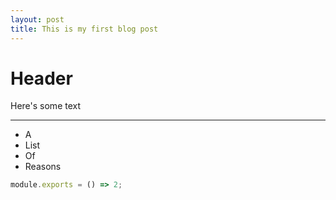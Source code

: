 ```yaml
---
layout: post
title: This is my first blog post
---
```


# Header

Here's some text

---- 

* A
* List
* Of 
* Reasons

```javascript
module.exports = () => 2;
```
